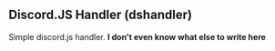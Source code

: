 ## Discord.JS Handler (dshandler)
Simple discord.js handler. 
**I don't even know what else to write here**
